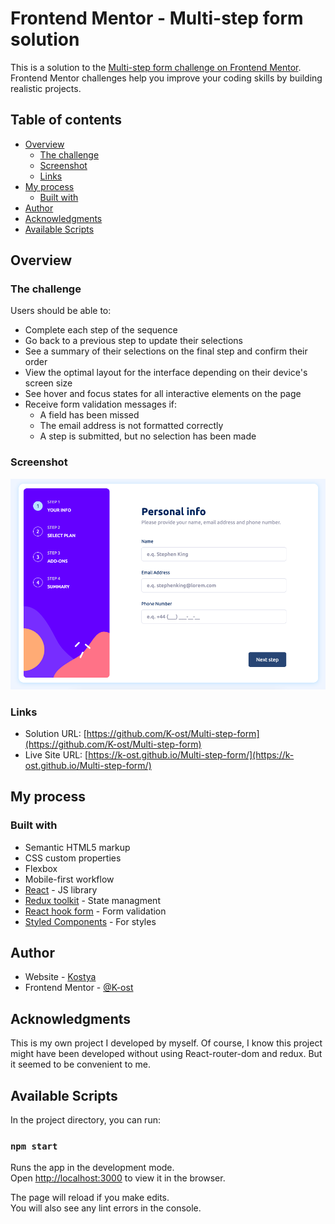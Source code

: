 # Frontend Mentor - Multi-step form solution

This is a solution to the [Multi-step form challenge on Frontend Mentor](https://www.frontendmentor.io/challenges/multistep-form-YVAnSdqQBJ). Frontend Mentor challenges help you improve your coding skills by building realistic projects. 

## Table of contents

- [Overview](#overview)
  - [The challenge](#the-challenge)
  - [Screenshot](#screenshot)
  - [Links](#links)
- [My process](#my-process)
  - [Built with](#built-with)
- [Author](#author)
- [Acknowledgments](#acknowledgments)
- [Available Scripts](#available-scripts)

## Overview

### The challenge

Users should be able to:

- Complete each step of the sequence
- Go back to a previous step to update their selections
- See a summary of their selections on the final step and confirm their order
- View the optimal layout for the interface depending on their device's screen size
- See hover and focus states for all interactive elements on the page
- Receive form validation messages if:
  - A field has been missed
  - The email address is not formatted correctly
  - A step is submitted, but no selection has been made

### Screenshot

![](./screenshot.jpg)

### Links

- Solution URL: [https://github.com/K-ost/Multi-step-form](https://github.com/K-ost/Multi-step-form)
- Live Site URL: [https://k-ost.github.io/Multi-step-form/](https://k-ost.github.io/Multi-step-form/)

## My process

### Built with

- Semantic HTML5 markup
- CSS custom properties
- Flexbox
- Mobile-first workflow
- [React](https://reactjs.org/) - JS library
- [Redux toolkit](https://redux-toolkit.js.org/) - State managment
- [React hook form](https://www.react-hook-form.com/) - Form validation
- [Styled Components](https://styled-components.com/) - For styles

## Author

- Website - [Kostya](https://github.com/K-ost?tab=repositories)
- Frontend Mentor - [@K-ost](https://www.frontendmentor.io/profile/K-ost)

## Acknowledgments

This is my own project I developed by myself. Of course, I know this project might have been developed without using React-router-dom and redux. But it seemed to be convenient to me.

## Available Scripts

In the project directory, you can run:

### `npm start`

Runs the app in the development mode.\
Open [http://localhost:3000](http://localhost:3000) to view it in the browser.

The page will reload if you make edits.\
You will also see any lint errors in the console.
